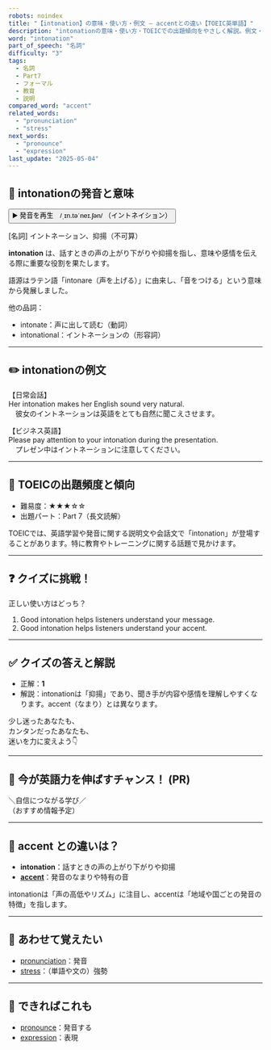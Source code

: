 ```yaml
---
robots: noindex
title: "【intonation】の意味・使い方・例文 ― accentとの違い【TOEIC英単語】"
description: "intonationの意味・使い方・TOEICでの出題傾向をやさしく解説。例文・クイズ付きでaccentとの違いもわかりやすく学べます。"
word: "intonation"
part_of_speech: "名詞"
difficulty: "3"
tags:
  - 名詞
  - Part7
  - フォーマル
  - 教育
  - 説明
compared_word: "accent"
related_words:
  - "pronunciation"
  - "stress"
next_words:
  - "pronounce"
  - "expression"
last_update: "2025-05-04"
---
```


## 🔰 intonationの発音と意味

<button class="play-audio" onclick="playTTS('intonation')">
  <span class="play-audio-main">
    ▶️ 発音を再生　/ˌɪn.təˈneɪ.ʃən/
  </span>
  <span class="play-audio-sub">
    （イントネイション）
  </span>
</button>

[名詞] イントネーション、抑揚（不可算）

**intonation** は、話すときの声の上がり下がりや抑揚を指し、意味や感情を伝える際に重要な役割を果たします。

語源はラテン語「intonare（声を上げる）」に由来し、「音をつける」という意味から発展しました。

他の品詞：  
- intonate：声に出して読む（動詞）
- intonational：イントネーションの（形容詞）

---

## ✏️ intonationの例文

【日常会話】  
Her intonation makes her English sound very natural.  
　彼女のイントネーションは英語をとても自然に聞こえさせます。

【ビジネス英語】  
Please pay attention to your intonation during the presentation.  
　プレゼン中はイントネーションに注意してください。

---

## 🎯 TOEICの出題頻度と傾向

- 難易度：★★★☆☆
- 出題パート：Part 7（長文読解）

TOEICでは、英語学習や発音に関する説明文や会話文で「intonation」が登場することがあります。特に教育やトレーニングに関する話題で見かけます。

---

## ❓ クイズに挑戦！

正しい使い方はどっち？

1. Good intonation helps listeners understand your message.  
2. Good intonation helps listeners understand your accent.

---

## ✅ クイズの答えと解説

- 正解：**1**
- 解説：intonationは「抑揚」であり、聞き手が内容や感情を理解しやすくなります。accent（なまり）とは異なります。

少し迷ったあなたも、  
カンタンだったあなたも、  
迷いを力に変えよう👇️

---

## 🚀 今が英語力を伸ばすチャンス！ (PR)

<div class="info-center">
＼自信につながる学び／<br>  
（おすすめ情報予定）
</div>

---

## 🤔  accent との違いは？

- **intonation**：話すときの声の上がり下がりや抑揚
- **[accent](/word/accent/)**：発音のなまりや特有の音

intonationは「声の高低やリズム」に注目し、accentは「地域や国ごとの発音の特徴」を指します。

---

## 🧩 あわせて覚えたい

- [pronunciation](/word/pronunciation/)：発音
- [stress](/word/stress/)：（単語や文の）強勢

---

## 📖 できればこれも

- [pronounce](/word/pronounce/)：発音する
- [expression](/word/expression/)：表現

<!-- cvid: aid03_bid18 -->
